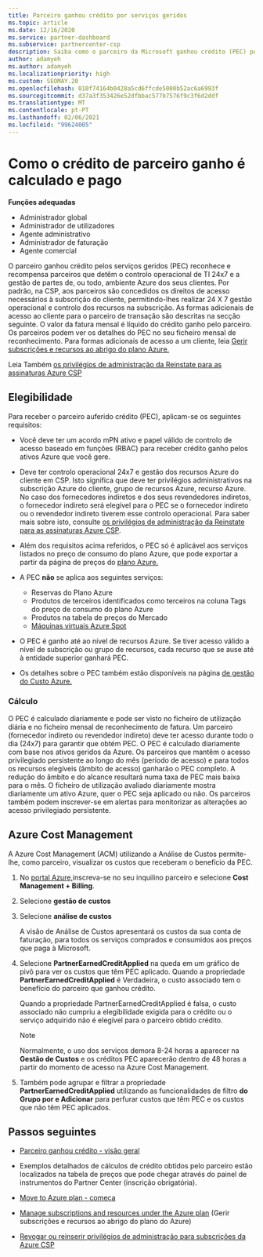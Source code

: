 ```yaml
---
title: Parceiro ganhou crédito por serviços geridos
ms.topic: article
ms.date: 12/16/2020
ms.service: partner-dashboard
ms.subservice: partnercenter-csp
description: Saiba como o parceiro da Microsoft ganhou crédito (PEC) por serviços geridos é calculado e pago e como garantir que é elegível.
author: adamyeh
ms.author: adamyeh
ms.localizationpriority: high
ms.custom: SEOMAY.20
ms.openlocfilehash: 010f74164b0428a5cd6ffcde5000b52ac6a6993f
ms.sourcegitcommit: d37a3f353426e52dfbbac577b7576f9c3f6d2ddf
ms.translationtype: MT
ms.contentlocale: pt-PT
ms.lasthandoff: 02/06/2021
ms.locfileid: "99624005"
---
```

# <a name="how-the-partner-earned-credit-is-calculated-and-paid"></a>Como o crédito de parceiro ganho é calculado e pago

**Funções adequadas**

- Administrador global
- Administrador de utilizadores
- Agente administrativo
- Administrador de faturação
- Agente comercial

O parceiro ganhou crédito pelos serviços geridos (PEC) reconhece e recompensa parceiros que detêm o controlo operacional de TI 24x7 e a gestão de partes de, ou todo, ambiente Azure dos seus clientes. Por padrão, na CSP, aos parceiros são concedidos os direitos de acesso necessários à subscrição do cliente, permitindo-lhes realizar 24 X 7 gestão operacional e controlo dos recursos na subscrição. As formas adicionais de acesso ao cliente para o parceiro de transação são descritas na secção seguinte. O valor da fatura mensal é líquido do crédito ganho pelo parceiro. Os parceiros podem ver os detalhes do PEC no seu ficheiro mensal de reconhecimento. Para formas adicionais de acesso a um cliente, leia [Gerir subscrições e recursos ao abrigo do plano Azure.](azure-plan-manage.md)

Leia Também [os privilégios de administração da Reinstate para as assinaturas Azure CSP](revoke-reinstate-csp.md)

## <a name="eligibility"></a>Elegibilidade

Para receber o parceiro auferido crédito (PEC), aplicam-se os seguintes requisitos: 

- Você deve ter um acordo mPN ativo e papel válido de controlo de acesso baseado em funções (RBAC) para receber crédito ganho pelos ativos Azure que você gere.

- Deve ter controlo operacional 24x7 e gestão dos recursos Azure do cliente em CSP. Isto significa que deve ter privilégios administrativos na subscrição Azure do cliente, grupo de recursos Azure, recurso Azure. No caso dos fornecedores indiretos e dos seus revendedores indiretos, o fornecedor indireto será elegível para o PEC se o fornecedor indireto ou o revendedor indireto tiverem esse controlo operacional. Para saber mais sobre isto, consulte [os privilégios de administração da Reinstate para as assinaturas Azure CSP](./revoke-reinstate-csp.md).

- Além dos requisitos acima referidos, o PEC só é aplicável aos serviços listados no preço de consumo do plano Azure, que pode exportar a partir da página de preços do [plano Azure.](https://partner.microsoft.com/commerce/sales)

- A PEC **não** se aplica aos seguintes serviços:
    - Reservas do Plano Azure
    - Produtos de terceiros identificados como terceiros na coluna Tags do preço de consumo do plano Azure
    - Produtos na tabela de preços do Mercado
    - [Máquinas virtuais Azure Spot](https://partner.microsoft.com/resources/collection/azure-spot-in-csp#/)

- O PEC é ganho até ao nível de recursos Azure. Se tiver acesso válido a nível de subscrição ou grupo de recursos, cada recurso que se ause até à entidade superior ganhará PEC.

- Os detalhes sobre o PEC também estão disponíveis na página [de gestão do Custo Azure.](/azure/cost-management-billing/costs/get-started-partners)

### <a name="calculation"></a>Cálculo

O PEC é calculado diariamente e pode ser visto no ficheiro de utilização diária e no ficheiro mensal de reconhecimento de fatura. Um parceiro (fornecedor indireto ou revendedor indireto) deve ter acesso durante todo o dia (24x7) para garantir que obtém PEC. O PEC é calculado diariamente com base nos ativos geridos da Azure. Os parceiros que mantêm o acesso privilegiado persistente ao longo do mês (período de acesso) e para todos os recursos elegíveis (âmbito de acesso) ganharão o PEC completo. A redução do âmbito e do alcance resultará numa taxa de PEC mais baixa para o mês. O ficheiro de utilização avaliado diariamente mostra diariamente um ativo Azure, quer o PEC seja aplicado ou não. Os parceiros também podem inscrever-se em alertas para monitorizar as alterações ao acesso privilegiado persistente.

## <a name="azure-cost-management"></a>Azure Cost Management

A Azure Cost Management (ACM) utilizando a Análise de Custos permite-lhe, como parceiro, visualizar os custos que receberam o benefício da PEC.  

1. No [portal Azure,](https://portal.azure.com)inscreva-se no seu inquilino parceiro e selecione **Cost Management + Billing**.

2. Selecione **gestão de custos**

3. Selecione **análise de custos**

   A visão de Análise de Custos apresentará os custos da sua conta de faturação, para todos os serviços comprados e consumidos aos preços que paga à Microsoft.

4. Selecione **PartnerEarnedCreditApplied** na queda em um gráfico de pivô para ver os custos que têm PEC aplicado. Quando a propriedade **PartnerEarnedCreditApplied** é Verdadeira, o custo associado tem o benefício do parceiro que ganhou crédito. 

   Quando a propriedade PartnerEarnedCreditApplied é falsa, o custo associado não cumpriu a elegibilidade exigida para o crédito ou o serviço adquirido não é elegível para o parceiro obtido crédito.

   >[!NOTE] 
   >Normalmente, o uso dos serviços demora 8-24 horas a aparecer na **Gestão de Custos** e os créditos PEC aparecerão dentro de 48 horas a partir do momento de acesso na Azure Cost Management.

5. Também pode agrupar e filtrar a propriedade **PartnerEarnedCreditApplied** utilizando as funcionalidades de filtro **do Grupo por e Adicionar** para perfurar custos que têm PEC e os custos que não têm PEC aplicados.

## <a name="next-steps"></a>Passos seguintes

- [Parceiro ganhou crédito - visão geral](partner-earned-credit.md)

- Exemplos detalhados de cálculos de crédito obtidos pelo parceiro estão localizados na tabela de preços que pode chegar através do painel de instrumentos do Partner Center (inscrição obrigatória).

- [Move to Azure plan - começa](azure-plan-get-started.md)

- [Manage subscriptions and resources under the Azure plan](azure-plan-manage.md) (Gerir subscrições e recursos ao abrigo do plano do Azure)

- [Revogar ou reinserir privilégios de administração para subscrições da Azure CSP](revoke-reinstate-csp.md)
